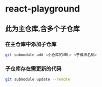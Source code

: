 # react-playground

## 此为主仓库,含多个子仓库

### 在主仓库中添加子仓库
```sh
git submodule add <小仓库的URL> <子模块名称>
```

### 子仓库存在需更新的代码
```sh
git submodule update --remote
```
